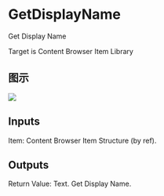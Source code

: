 # GetDisplayName

Get Display Name

Target is Content Browser Item Library

## 图示

![]($-20221218-18302050.png)

## Inputs

Item: Content Browser Item Structure (by ref).  

## Outputs

Return Value: Text. Get Display Name.

